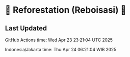 
# 🌳 Reforestation (Reboisasi) 🌲

## Last Updated

GitHub Actions time: Wed Apr 23 23:21:04 UTC 2025

Indonesia/Jakarta time: Thu Apr 24 06:21:04 WIB 2025
